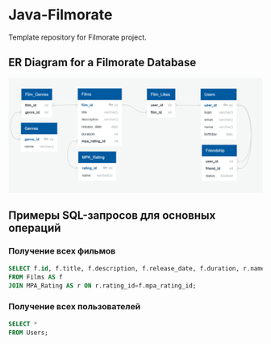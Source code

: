 # Java-Filmorate

Template repository for Filmorate project.

## ER Diagram for a Filmorate Database

![image](https://github.com/adsbvb/java-filmorate/blob/add_database_ER-diagram/ER%20diagram.png)

## Примеры SQL-запросов для основных операций

### Получение всех фильмов
```sql 
SELECT f.id, f.title, f.description, f.release_date, f.duration, r.name 
FROM Films AS f
JOIN MPA_Rating AS r ON r.rating_id=f.mpa_rating_id;
```  

### Получение всех пользователей
```sql
SELECT *
FROM Users;
```
